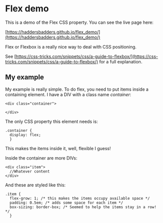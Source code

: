 # Flex demo

This is a demo of the Flex CSS property. You can see the live page here:

[https://haddersbadders.github.io/flex_demo/](https://haddersbadders.github.io/flex_demo/)

Flex or Flexbox is a really nice way to deal with CSS positioning. 

See [https://css-tricks.com/snippets/css/a-guide-to-flexbox/](https://css-tricks.com/snippets/css/a-guide-to-flexbox/) for a full explanation. 

## My example 

My example is really simple. To do flex, you need to put items inside a containing element. I have a DIV with a class name *container*:

```
<div class="container">

</div>
```
The only CSS property this element needs is: 

```
.container {
  display: flex;
  }
```

This makes the items inside it, well, flexible I guess!

Inside the container are more DIVs:

```
<div class="item">
  //Whatever content
</div>
```

And these are styled like this:

```
.item {
  flex-grow: 1; /* this makes the items occupy available space */
  padding: 0.5em; /* adds some space for each item */ 
  box-sizing: border-box; /* Seemed to help the items stay in a row! */
  }
```

